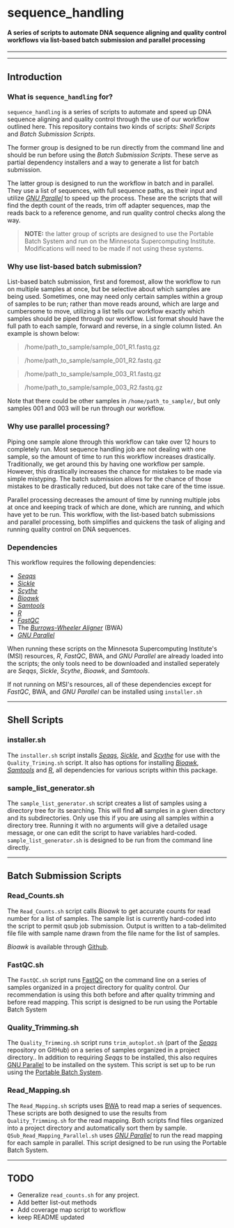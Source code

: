 # sequence_handling
#### A series of scripts to automate DNA sequence aligning and quality control workflows via list-based batch submission and parallel processing
___
___
## Introduction
### What is `sequence_handling` for?

`sequence_handling` is a series of scripts to automate and speed up DNA sequence aligning and quality control through the use of our workflow outlined here. This repository contains two kinds of scripts: *Shell Scripts* and *Batch Submission Scripts*.

The former group is designed to be run directly from the command line and should be run before using the *Batch Submission Scripts*. These serve as partial dependency installers and a way to generate a list for batch submission.

The latter group is designed to run the workflow in batch and in parallel. They use a list of sequences, with full sequence paths, as their input and utilize [_GNU Parallel_](http://www.gnu.org/software/parallel/) to speed up the process. These are the scripts that will find the depth count of the reads, trim off adapter sequences, map the reads back to a reference genome, and run quality control checks along the way.

> **NOTE:** the latter group of scripts are designed to use the Portable Batch System and run on the Minnesota Supercomputing Institute. Modifications will need to be made if not using these systems.

### Why use list-based batch submission?

List-based batch submission, first and foremost, allow the workflow to run on multiple samples at once, but be selective about which samples are being used. Sometimes, one may need only certain samples within a group of samples to be run; rather than move reads around, which are large and cumbersome to move, utilizing a list tells our workflow exactly which samples should be piped through our workflow. List format should have the full path to each sample, forward and reverse, in a single column listed. An example is shown below:

>/home/path\_to\_sample/sample\_001\_R1.fastq.gz

>/home/path\_to\_sample/sample\_001\_R2.fastq.gz

>/home/path\_to\_sample/sample\_003_R1.fastq.gz

>/home/path\_to\_sample/sample\_003\_R2.fastq.gz

Note that there could be other samples in `/home/path_to_sample/`, but only samples 001 and 003 will be run through our workflow.

### Why use parallel processing?

Piping one sample alone through this workflow can take over 12 hours to completely run. Most sequence handling job are not dealing with one sample, so the amount of time to run this workflow increases drastically. Traditionally, we get around this by having one workflow per sample. However, this drastically increases the chance for mistakes to be made via simple mistyping. The batch submission allows for the chance of those mistakes to be drastically reduced, but does not take care of the time issue.

Parallel processing decreases the amount of time by running multiple jobs at once and keeping track of which are done, which are running, and which have yet to be run. This workflow, with the list-based batch submissions and parallel processing, both simplifies and quickens the task of aliging and running quality control on DNA sequences.

### Dependencies

This workflow requires the following dependencies:

 - [_Seqqs_](https://github.com/morrelllab.seqqs)
 - [_Sickle_](https://github.com/vsbuffalo/sickle)
 - [_Scythe_](https://github.com/vsbuffalo/scythe)
 - [_Bioawk_](https://github.com/lh3/bioawk)
 - [_Samtools_](http://www.htslib.org/)
 - [_R_](http://www.htslib.org/)
 - [_FastQC_](http://www.bioinformatics.babraham.ac.uk/projects/fastqc/)
 - The [_Burrows-Wheeler Aligner_](http://bio-bwa.sourceforge.net/) (BWA)
 - [_GNU Parallel_](http://www.gnu.org/software/parallel/)

When running these scripts on the Minnesota Supercomputing Institute's (MSI) resources, _R_, _FastQC_, BWA, and _GNU Parallel_ are already loaded into the scripts; the only tools need to be downloaded and installed seperately are _Seqqs_, _Sickle_, _Scythe_, _Bioawk_, and _Samtools_.

If not running on MSI's resources, all of these dependencies except for _FastQC_, BWA, and _GNU Parallel_ can be installed using `installer.sh`
___

## Shell Scripts
### installer.sh
The `installer.sh` script installs [_Seqqs_](https://github.com/morrelllab.seqqs), [_Sickle_](https://github.com/vsbuffalo/sickle), and [_Scythe_](https://github.com/vsbuffalo/scythe) for use with the `Quality_Triming.sh` script. It also has options for installing [_Bioawk_](https://github.com/lh3/bioawk), [_Samtools_](http://www.htslib.org/) and [_R_](http://www.htslib.org/), all dependencies for various scripts within this package. 
### sample\_list_generator.sh
The `sample_list_generator.sh` script creates a list of samples using a directory tree for its searching. This will find **all** samples in a given directory and its subdirectories. Only use this if you are using all samples within a directory tree. Running it with no arguments will give a detailed usage message, or one can edit the script to have variables hard-coded. `sample_list_generator.sh` is designed to be run from the command line directly.
___

## Batch Submission Scripts
### Read_Counts.sh

The `Read_Counts.sh` script calls _Bioawk_ to get accurate counts for read number for a list of samples. The sample list is currently hard-coded into the script to permit qsub job submission. Output is written to a tab-delimited file file with sample name drawn from the file name for the list of samples.

_Bioawk_ is available through [Github](https://github.com/lh3/bioawk).

### FastQC.sh
The `FastQC.sh` script runs [FastQC](http://www.bioinformatics.babraham.ac.uk/projects/fastqc/) on the command line on a series of samples organized in a project directory for quality control. Our recommendation is using this both before and after quality trimming and before read mapping. This script is designed to be run using the Portable Batch System

### Quality\_Trimming.sh
The `Quality_Trimming.sh` script runs `trim_autoplot.sh` (part of the [_Seqqs_](https://github.com/morrelllab.seqqs) repository on GitHub) on a series of samples organized in a project directory.. In addition to requiring _Seqqs_ to be installed, this also requires [GNU Parallel](http://www.gnu.org/software/parallel/) to be installed on the system. This script is set up to be run using the [Portable Batch System](http://www.pbsworks.com/).


### Read\_Mapping.sh
The `Read_Mapping.sh` scripts uses [BWA](http://bio-bwa.sourceforge.net/) to read map a series of sequences. These scripts are both designed to use the results from `Quality_Trimming.sh` for the read mapping. Both scripts find files organized into a project directory and automatically sort them by sample. `QSub_Read_Mapping_Parallel.sh` uses [_GNU Parallel_](http://www.gnu.org/software/parallel/) to run the read mapping for each sample in parallel. This script designed to be run using the Portable Batch System.
___
## TODO

 - Generalize `read_counts.sh` for any project.
 - Add better list-out methods
 - Add coverage map script to workflow
 - keep README updated